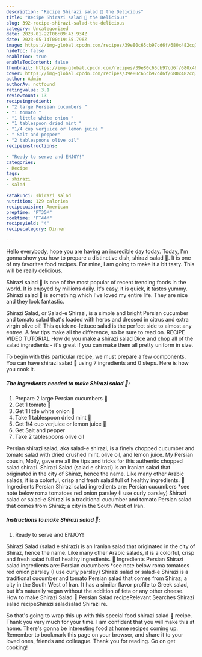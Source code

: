 ```yaml
---
description: "Recipe Shirazi salad 🥗 the Delicious"
title: "Recipe Shirazi salad 🥗 the Delicious"
slug: 392-recipe-shirazi-salad-the-delicious
category: Uncategorized
date: 2023-01-22T06:09:43.934Z
date: 2023-05-14T00:19:55.796Z
image: https://img-global.cpcdn.com/recipes/39e80c65cb97cd6f/680x482cq70/shirazi-salad-recipe-main-photo.jpg
hideToc: false
enableToc: true
enableTocContent: false
thumbnail: https://img-global.cpcdn.com/recipes/39e80c65cb97cd6f/680x482cq70/shirazi-salad-recipe-main-photo.jpg
cover: https://img-global.cpcdn.com/recipes/39e80c65cb97cd6f/680x482cq70/shirazi-salad-recipe-main-photo.jpg
author: Admin
authorAv: notfound
ratingvalue: 3.1
reviewcount: 13
recipeingredient:
- "2 large Persian cucumbers "
- "1 tomato "
- "1 little white onion "
- "1 tablespoon dried mint "
- "1/4 cup verjuice or lemon juice "
- " Salt and pepper"
- "2 tablespoons olive oil"
recipeinstructions:

- "Ready to serve and ENJOY!"
categories:
- Recipe
tags:
- shirazi
- salad

katakunci: shirazi salad 
nutrition: 129 calories
recipecuisine: American
preptime: "PT35M"
cooktime: "PT44M"
recipeyield: "4"
recipecategory: Dinner

---
```



Hello everybody, hope you are having an incredible day today. Today, I'm gonna show you how to prepare a distinctive dish, shirazi salad 🥗. It is one of my favorites food recipes. For mine, I am going to make it a bit tasty. This will be really delicious.

Shirazi salad 🥗 is one of the most popular of recent trending foods in the world. It is enjoyed by millions daily. It's easy, it is quick, it tastes yummy. Shirazi salad 🥗 is something which I've loved my entire life. They are nice and they look fantastic.

Shirazi Salad, or Salad-e Shirazi, is a simple and bright Persian cucumber and tomato salad that&#39;s loaded with herbs and dressed in citrus and extra virgin olive oil! This quick no-lettuce salad is the perfect side to almost any entree. A few tips make all the difference, so be sure to read on. RECIPE VIDEO TUTORIAL How do you make a shirazi salad Dice and chop all of the salad ingredients - it&#39;s great if you can make them all pretty uniform in size.


To begin with this particular recipe, we must prepare a few components. You can have shirazi salad 🥗 using 7 ingredients and 0 steps. Here is how you cook it.

<!--inarticleads1-->

##### The ingredients needed to make Shirazi salad 🥗:

1. Prepare 2 large Persian cucumbers 🥒
1. Get 1 tomato 🍅
1. Get 1 little white onion 🧅
1. Take 1 tablespoon dried mint 🌱
1. Get 1/4 cup verjuice or lemon juice 🍋
1. Get  Salt and pepper
1. Take 2 tablespoons olive oil


Persian shirazi salad, aka salad-e shirazi, is a finely chopped cucumber and tomato salad with dried crushed mint, olive oil, and lemon juice. My Persian cousin, Molly, gave me all the tips and tricks for this authentic chopped salad shirazi. Shirazi Salad (salad e shirazi) is an Iranian salad that originated in the city of Shiraz, hence the name. Like many other Arabic salads, it is a colorful, crisp and fresh salad full of healthy ingredients. 🥒 Ingredients Persian Shirazi salad ingredients are: Persian cucumbers *see note below roma tomatoes red onion parsley (I use curly parsley) Shirazi salad or salad-e Shirazi is a traditional cucumber and tomato Persian salad that comes from Shiraz; a city in the South West of Iran. 

<!--inarticleads2-->

##### Instructions to make Shirazi salad 🥗:


1. Ready to serve and ENJOY!

Shirazi Salad (salad e shirazi) is an Iranian salad that originated in the city of Shiraz, hence the name. Like many other Arabic salads, it is a colorful, crisp and fresh salad full of healthy ingredients. 🥒 Ingredients Persian Shirazi salad ingredients are: Persian cucumbers *see note below roma tomatoes red onion parsley (I use curly parsley) Shirazi salad or salad-e Shirazi is a traditional cucumber and tomato Persian salad that comes from Shiraz; a city in the South West of Iran. It has a similar flavor profile to Greek salad, but it&#39;s naturally vegan without the addition of feta or any other cheese. How to make Shirazi Salad 🥗 Persian Salad recipeRelevant Searches Shirazi salad recipeShirazi saladsalad Shirazi re. 

So that's going to wrap this up with this special food shirazi salad 🥗 recipe. Thank you very much for your time. I am confident that you will make this at home. There's gonna be interesting food at home recipes coming up. Remember to bookmark this page on your browser, and share it to your loved ones, friends and colleague. Thank you for reading. Go on get cooking!

